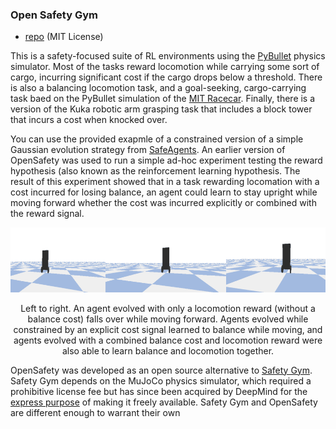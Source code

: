 ### Open Safety Gym

* [repo](https://github.com/riveSunder/OpenSafety) (MIT License)

This is a safety-focused suite of RL environments using the [PyBullet](https://pybullet.org/wordpress/) physics simulator. Most of the tasks reward locomotion while carrying some sort of cargo, incurring significant cost if the cargo drops below a threshold. There is also a balancing locomotion task, and a goal-seeking, cargo-carrying task baed on the PyBullet simulation of the [MIT Racecar](https://mit-racecar.github.io/). Finally, there is a version of the Kuka robotic arm grasping task that includes a block tower that incurs a cost when knocked over.

You can use the provided exapmle of a constrained version of a simple Gaussian evolution strategy from [SafeAgents](https://github.com/riveSunder/SafeAgents). An earlier version of OpenSafety was used to run a simple ad-hoc experiment testing the reward hypothesis (also known as the reinforcement learning hypothesis. The result of this experiment showed that in a task rewarding locomation with a cost incurred for losing balance, an agent could learn to stay upright while moving forward whether the cost was incurred explicitly or combined with the reward signal. 


![Balancing under the reward hypothesis](https://github.com/riveSunder/OpenSafety/raw/master/assets/reward_hypothesis_2.gif)
<div align="center">
Left to right. An agent evolved with only a locomotion reward (without a balance cost) falls over while moving forward. Agents evolved while constrained by an explicit cost signal learned to balance while moving, and agents evolved with a combined balance cost and locomotion reward were also able to learn balance and locomotion together. 
</div>

OpenSafety was developed as an open source alternative to [Safety Gym](https://web.archive.org/web/20220717150118/https://openai.com/blog/safety-gym/). Safety Gym depends on the MuJoCo physics simulator, which required a prohibitive license fee but has since been acquired by DeepMind for the [express purpose](https://www.deepmind.com/blog/open-sourcing-mujoco) of making it freely available. Safety Gym and OpenSafety are different enough to warrant their own 
